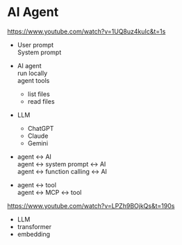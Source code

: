 # AI Agent

https://www.youtube.com/watch?v=1UQ8uz4kuIc&t=1s

- User prompt  
  System prompt
- AI agent  
  run locally  
  agent tools  
  - list files  
  - read files  
- LLM  
  - ChatGPT  
  - Claude  
  - Gemini  
- agent <-> AI   
  agent <-> system prompt <-> AI  
  agent <-> function calling <-> AI  
  
- agent <-> tool   
  agent <-> MCP <-> tool


https://www.youtube.com/watch?v=LPZh9BOjkQs&t=190s

- LLM  
- transformer  
- embedding  







